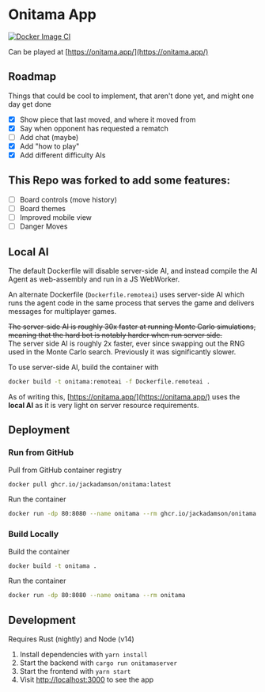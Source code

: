 # Onitama App
[![Docker Image CI](https://github.com/jackadamson/onitama/actions/workflows/docker-image.yml/badge.svg)](https://github.com/jackadamson/onitama/pkgs/container/onitama)

Can be played at [https://onitama.app/](https://onitama.app/)

## Roadmap

Things that could be cool to implement, that aren't done yet, and might one day get done

- [x] Show piece that last moved, and where it moved from
- [x] Say when opponent has requested a rematch
- [ ] Add chat (maybe)
- [x] Add "how to play"
- [x] Add different difficulty AIs

## This Repo was forked to add some features:
- [ ] Board controls (move history)
- [ ] Board themes
- [ ] Improved mobile view
- [ ] Danger Moves

## Local AI

The default Dockerfile will disable server-side AI, and instead compile the AI Agent as web-assembly and run in a
JS WebWorker.

An alternate Dockerfile (`Dockerfile.remoteai`) uses server-side AI which runs the agent code in the same process that
serves the game and delivers messages for multiplayer games.

~~The server-side AI is roughly 30x faster at running Monte Carlo simulations, meaning that the hard bot is notably harder when run server side.~~  
The server side AI is roughly 2x faster, ever since swapping out the RNG used in the Monte Carlo search. Previously it was
significantly slower.

To use server-side AI, build the container with
```bash
docker build -t onitama:remoteai -f Dockerfile.remoteai .
```

As of writing this, [https://onitama.app/](https://onitama.app/) uses the **local AI** as it is
very light on server resource requirements.

## Deployment

### Run from GitHub

Pull from GitHub container registry
```bash
docker pull ghcr.io/jackadamson/onitama:latest
```

Run the container
```bash
docker run -dp 80:8080 --name onitama --rm ghcr.io/jackadamson/onitama:latest
```

### Build Locally

Build the container
```bash
docker build -t onitama .
```

Run the container
```bash
docker run -dp 80:8080 --name onitama --rm onitama
```

## Development

Requires Rust (nightly) and Node (v14)  

1. Install dependencies with `yarn install`  
1. Start the backend with `cargo run onitamaserver`
1. Start the frontend with `yarn start`
1. Visit [http://localhost:3000](http://localhost:3000) to see the app
